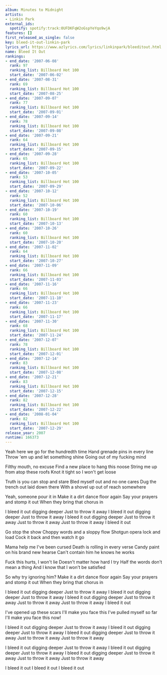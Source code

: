 ```yaml
---
album: Minutes to Midnight
artists:
- Linkin Park
external_ids:
  spotify: spotify:track:0UFDKFqW2oGspYeYqo9wjA
features: []
first_released_as_single: false
key: bleed-it-out-linkin-park
lyrics_url: https://www.azlyrics.com/lyrics/linkinpark/bleeditout.html
name: Bleed It Out
rankings:
- end_date: '2007-06-08'
  rank: 97
  ranking_list: Billboard Hot 100
  start_date: '2007-06-02'
- end_date: '2007-08-31'
  rank: 69
  ranking_list: Billboard Hot 100
  start_date: '2007-08-25'
- end_date: '2007-09-07'
  rank: 77
  ranking_list: Billboard Hot 100
  start_date: '2007-09-01'
- end_date: '2007-09-14'
  rank: 78
  ranking_list: Billboard Hot 100
  start_date: '2007-09-08'
- end_date: '2007-09-21'
  rank: 64
  ranking_list: Billboard Hot 100
  start_date: '2007-09-15'
- end_date: '2007-09-28'
  rank: 65
  ranking_list: Billboard Hot 100
  start_date: '2007-09-22'
- end_date: '2007-10-05'
  rank: 53
  ranking_list: Billboard Hot 100
  start_date: '2007-09-29'
- end_date: '2007-10-12'
  rank: 52
  ranking_list: Billboard Hot 100
  start_date: '2007-10-06'
- end_date: '2007-10-19'
  rank: 60
  ranking_list: Billboard Hot 100
  start_date: '2007-10-13'
- end_date: '2007-10-26'
  rank: 60
  ranking_list: Billboard Hot 100
  start_date: '2007-10-20'
- end_date: '2007-11-02'
  rank: 64
  ranking_list: Billboard Hot 100
  start_date: '2007-10-27'
- end_date: '2007-11-09'
  rank: 66
  ranking_list: Billboard Hot 100
  start_date: '2007-11-03'
- end_date: '2007-11-16'
  rank: 66
  ranking_list: Billboard Hot 100
  start_date: '2007-11-10'
- end_date: '2007-11-23'
  rank: 66
  ranking_list: Billboard Hot 100
  start_date: '2007-11-17'
- end_date: '2007-11-30'
  rank: 68
  ranking_list: Billboard Hot 100
  start_date: '2007-11-24'
- end_date: '2007-12-07'
  rank: 78
  ranking_list: Billboard Hot 100
  start_date: '2007-12-01'
- end_date: '2007-12-14'
  rank: 83
  ranking_list: Billboard Hot 100
  start_date: '2007-12-08'
- end_date: '2007-12-21'
  rank: 83
  ranking_list: Billboard Hot 100
  start_date: '2007-12-15'
- end_date: '2007-12-28'
  rank: 82
  ranking_list: Billboard Hot 100
  start_date: '2007-12-22'
- end_date: '2008-01-04'
  rank: 82
  ranking_list: Billboard Hot 100
  start_date: '2007-12-29'
release_year: 2007
runtime: 166373
---
```

Yeah here we go for the hundredth time
Hand grenade pins in every line
Throw 'em up and let something shine
Going out of my fucking mind

Filthy mouth, no excuse
Find a new place to hang this noose
String me up from atop these roofs
Knot it tight so I won't get loose

Truth is you can stop and stare
Bled myself out and no one cares
Dug the trench out laid down there
With a shovel up out of reach somewhere

Yeah, someone pour it in
Make it a dirt dance floor again
Say your prayers and stomp it out
When they bring that chorus in


I bleed it out digging deeper
Just to throw it away
I bleed it out digging deeper
Just to throw it away
I bleed it out digging deeper
Just to throw it away
Just to throw it away
Just to throw it away
I bleed it out


Go stop the show
Choppy words and a sloppy flow
Shotgun opera lock and load
Cock it back and then watch it go

Mama help me I've been cursed
Death is rolling in every verse
Candy paint on his brand new hearse
Can't contain him he knows he works

Fuck this hurts, I won't lie
Doesn't matter how hard I try
Half the words don't mean a thing
And I know that I won't be satisfied

So why try ignoring him?
Make it a dirt dance floor again
Say your prayers and stomp it out
When they bring that chorus in


I bleed it out digging deeper
Just to throw it away
I bleed it out digging deeper
Just to throw it away
I bleed it out digging deeper
Just to throw it away
Just to throw it away
Just to throw it away
I bleed it out

I've opened up these scars
I'll make you face this
I've pulled myself so far
I'll make you face this now!

I bleed it out digging deeper
Just to throw it away
I bleed it out digging deeper
Just to throw it away
I bleed it out digging deeper
Just to throw it away
Just to throw it away
Just to throw it away

I bleed it out digging deeper
Just to throw it away
I bleed it out digging deeper
Just to throw it away
I bleed it out digging deeper
Just to throw it away
Just to throw it away
Just to throw it away

I bleed it out
I bleed it out
I bleed it out
